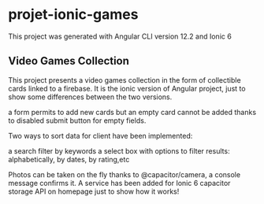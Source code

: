 # projet-ionic-games

This project was generated with Angular CLI version 12.2 and Ionic 6

## Video Games Collection
This project presents a video games collection in the form of collectible cards linked to a firebase.
It is the ionic version of Angular project, just to show some differences between the two versions.

a form permits to add new cards
but an empty card cannot be added thanks to disabled submit button for empty fields. 

Two ways to sort data for client have been implemented:

a search filter by keywords
a select box with options to filter results: alphabetically, by dates, by rating,etc

Photos can be taken on the fly thanks to @capacitor/camera, a console message confirms it.
A service has been added for Ionic 6 capacitor storage API  on homepage just to show how it works!

